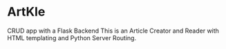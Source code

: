 # ArtKle
CRUD app with a Flask Backend
This is an Article Creator and Reader with HTML templating and Python Server Routing.
